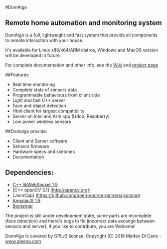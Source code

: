 #DomAlgo
## Remote home automation and monitoring system

DomAlgo is a full, lightweight and fast system that provide all components to remote interaction with your house.

It's available for Linux x86/x64/ARM distros, Windows and MacOS version will be developed in future.

For complete documentation and other info, see the [Wiki](https://github.com/Gleeno/DomAlgo/wiki) and [project page](http://gleeno.github.io/DomAlgo)

##Features
  - Real time monitoring
  - Complete stats of sensors data
  - Programmable behaviours from client side
  - Light and fast C++ server
  - Face and object detection
  - Html client for largest compatibility
  - Server on Intel and Arm cpu (Udoo, Raspberry)
  - Low power wireless sensors

##Domalgo provide:
  - Client and Server software
  - Sensors firmware
  - Hardware specs and sketches
  - Documentation

## Dependencies:
  -  [C++ libWebSocket 1.5](https://github.com/warmcat/libwebsockets/commits/v1.7-stable)
  -  [C++ openCV 3.1] (http://opencv.org/)
  -  [JsonCpp] (https://github.com/open-source-parsers/jsoncpp)
  -  [AngularJS 1.5](https://angularjs.org/)
  -  [Bootstrap](http://getbootstrap.com/)

The project is still under development state, some parts are incomplete (face detection) and there's bugs to fix (incorrect data excange between sensors and server), if you like to contribute, you are Welcome!

DomAlgo is covered by GPLv3 license. Copyright (C) 2016 Matteo Di Carlo - www.gleeno.com
